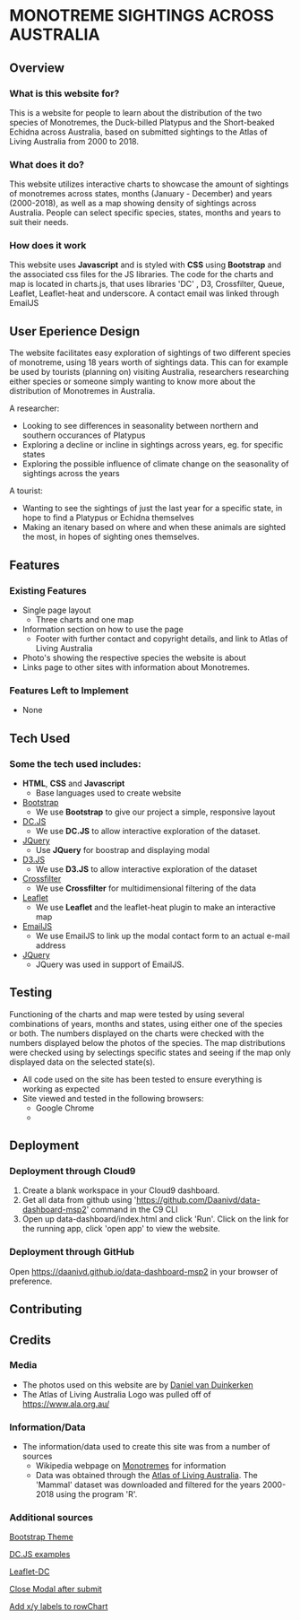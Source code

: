 # MONOTREME SIGHTINGS ACROSS AUSTRALIA

## Overview
 
### What is this website for?
 
This is a website for people to learn about the distribution of the two species of Monotremes, the Duck-billed Platypus and the Short-beaked Echidna 
across Australia, based on submitted sightings to the Atlas of Living Australia from 2000 to 2018.
 
### What does it do?
 
This website utilizes interactive charts to showcase the amount of sightings of monotremes across states, months (January - December) and years (2000-2018),
as well as a map showing density of sightings across Australia. People can select specific species, states, months and years to suit their needs. 
 
### How does it work
 
This website uses **Javascript** and is styled with **CSS** using **Bootstrap** and the associated css files for the JS libraries. The code for the charts and 
map is located in charts.js, that uses libraries 'DC' , D3, Crossfilter, Queue, Leaflet, Leaflet-heat and underscore. A contact email was linked through EmailJS

## User Eperience Design
The website facilitates easy exploration of sightings of two different species of monotreme, using 18 years worth of sightings data. This can for example
be used by tourists (planning on) visiting Australia, researchers researching either species or someone simply wanting to know more about the distribution
of Monotremes in Australia. 

A researcher:

- Looking to see differences in seasonality between northern and southern occurances of Platypus
- Exploring a decline or incline in sightings across years, eg. for specific states
- Exploring the possible influence of climate change on the seasonality of sightings across the years

A tourist:
- Wanting to see the sightings of just the last year for a specific state, in hope to find a Platypus or Echidna themselves
- Making an itenary based on where and when these animals are sighted the most, in hopes of sighting ones themselves.


## Features
 
### Existing Features
- Single page layout
  - Three charts and one map
- Information section on how to use the page
  - Footer with further contact and copyright details, and link to Atlas of Living Australia
- Photo's showing the respective species the website is about
- Links page to other sites with information about Monotremes.


### Features Left to Implement
- None

## Tech Used

### Some the tech used includes:
- **HTML**, **CSS** and **Javascript**
  - Base languages used to create website
- [Bootstrap](http://getbootstrap.com/)
    - We use **Bootstrap** to give our project a simple, responsive layout
- [DC.JS](https://dc-js.github.io/dc.js/)
    - We use **DC.JS** to allow interactive exploration of the dataset.
- [JQuery](https://jquery.com)
    - Use **JQuery** for boostrap and displaying modal
- [D3.JS](https://d3js.org/)
    - We use **D3.JS** to allow interactive exploration of the dataset
- [Crossfilter](http://square.github.io/crossfilter/)
    - We use **Crossfilter** for multidimensional filtering of the data
- [Leaflet](https://leafletjs.com/)
    - We use **Leaflet** and the leaflet-heat plugin to make an interactive map
- [EmailJS](email.js.com)
    - We use EmailJS to link up the modal contact form to an actual e-mail address
- [JQuery](https://jquery.com/)
    - JQuery was used in support of EmailJS.

## Testing
Functioning of the charts and map were tested by using several combinations of years, months and states, using either one of the species or both. The numbers
displayed on the charts were checked with the numbers displayed below the photos of the species. The map distributions were checked using by selectings specific 
states and seeing if the map only displayed data on the selected state(s).
- All code used on the site has been tested to ensure everything is working as expected
- Site viewed and tested in the following browsers:
  - Google Chrome
  -

## Deployment

### Deployment through Cloud9
1. Create a blank workspace in your Cloud9 dashboard.
2. Get all data from github using 'https://github.com/Daanivd/data-dashboard-msp2' command in the C9 CLI
3. Open up data-dashboard/index.html and click 'Run'. Click on the link for the running app, click 'open app' to view the website.

### Deployment through GitHub
Open <https://daanivd.github.io/data-dashboard-msp2> in your browser of preference.

## Contributing
 


## Credits

### Media
- The photos used on this website are by [Daniel van Duinkerken](danielvandphoto.com)
- The Atlas of Living Australia Logo was pulled off of <https://www.ala.org.au/>

### Information/Data
- The information/data used to create this site was from a number of sources
    - Wikipedia webpage on [Monotremes](https://en.wikipedia.org/wiki/Monotreme) for information
    - Data was obtained through the [Atlas of Living Australia](https://downloads.ala.org.au). The 'Mammal' dataset was downloaded and filtered for the years 
        2000-2018 using the program 'R'.

### Additional sources
[Bootstrap Theme](https://bootswatch.com/3/superhero/)

[DC.JS examples](https://dc-js.github.io/dc.js/examples/)

[Leaflet-DC](http://adilmoujahid.com/posts/2016/08/interactive-data-visualization-geospatial-d3-dc-leaflet-python/)

[Close Modal after submit](https://stackoverflow.com/questions/29754902/close-bootstrap-modal-after-submit)

[Add x/y labels to rowChart](https://www.intothevoid.io/data-visualization/row-chart-axis-labels-dc-js/)
